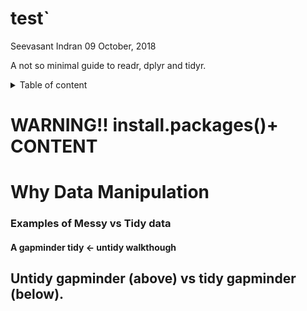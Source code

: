 test\`
================
Seevasant Indran
09 October, 2018

A not so minimal guide to readr, dplyr and tidyr. <details> <summary> Table of content </summary> [WARNING!! install.packages()+ CONTENT](#WARNING!!-install.packages()+-CONTENT) [Why Data Manipulation](#Why-Data-Manipulation) [Examples of Messy vs Tidy data](#Examples-of-Messy-vs-Tidy-data) [A gapminder tidy &lt;- untidy walkthough](#A%20gapminder%20tidy%20%3C-%20untidy%20walkthough) \[Untidy-gapminder-(above)-vs-tidy-gapminder-(below)\](\#Untidy-gapminder-(above)-vs-tidy </details>

WARNING!! install.packages()+ CONTENT
=====================================

Why Data Manipulation
=====================

### Examples of Messy vs Tidy data

#### A gapminder tidy &lt;- untidy walkthough

Untidy gapminder (above) vs tidy gapminder (below).
---------------------------------------------------
